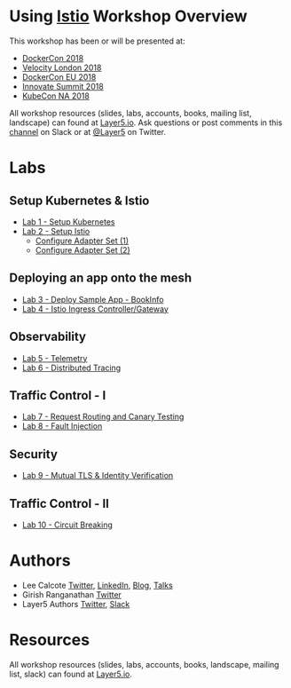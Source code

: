 # Using [Istio](https://istio.io/) Workshop Overview
This workshop has been or will be presented at:
* [DockerCon 2018](https://dockercon18.smarteventscloud.com/connect/sessionDetail.ww?SESSION_ID=187485) 
* [Velocity London 2018](https://conferences.oreilly.com/velocity/vl-eu/public/schedule/detail/70506)
* [DockerCon EU 2018](https://europe-2018.dockercon.com)
* [Innovate Summit 2018](https://innovate.solarwinds.io)
* [KubeCon NA 2018](https://kccna18.sched.com/event/Gram/tutorial-using-istio-lee-calcote-girish-ranganathan-solarwinds?iframe=yes&w=100%&sidebar=yes&bg=no#)

All workshop resources (slides, labs, accounts, books, mailing list, landscape) can found at [Layer5.io](https://layer5.io). Ask questions or post comments in this [channel](http://slack.layer5.io) on Slack or at [@Layer5](https://twitter.com/layer5) on Twitter.

# Labs

## Setup Kubernetes & Istio
- [Lab 1 - Setup Kubernetes](lab-1/README.md)
- [Lab 2 - Setup Istio](lab-2/README.md)
  - [Configure Adapter Set (1)](lab-2/README.md)
  - [Configure Adapter Set (2)](lab-2/optional.md)

## Deploying an app onto the mesh
- [Lab 3 - Deploy Sample App - BookInfo](lab-3/README.md)
- [Lab 4 - Istio Ingress Controller/Gateway](lab-4/README.md)

## Observability
- [Lab 5 - Telemetry](lab-5/README.md)
- [Lab 6 - Distributed Tracing](lab-6/README.md)

## Traffic Control - I
- [Lab 7 - Request Routing and Canary Testing](lab-7/README.md)
- [Lab 8 - Fault Injection](lab-8/README.md)

## Security
- [Lab 9 - Mutual TLS & Identity Verification](lab-9/README.md)

## Traffic Control - II
- [Lab 10 - Circuit Breaking](lab-10/README.md)

# Authors
* Lee Calcote [Twitter](https://twitter.com/lcalcote), [LinkedIn](https://linkedin.com/in/leecalcote), [Blog](https://gingergeek.com), [Talks](https://calcotestudios.com/talks)
* Girish Ranganathan [Twitter](https://twitter.com/ingenious_G)
* Layer5 Authors [Twitter](https://twitter.com/layer5), [Slack](http://slack.layer5.io)

# Resources
All workshop resources (slides, labs, accounts, books, landscape, mailing list, slack) can found at [Layer5.io](https://layer5.io/#workshops).
